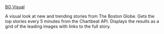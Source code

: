 [BG Visual](http://bostonglobe.github.io/visual)

A visual look at new and trending stories from The Boston Globe.  Gets the top stories every 5 minutes from the Chartbeat API. Displays the results as a grid of the leading images with links to the full story.
